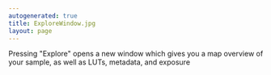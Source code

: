 ```yaml
---
autogenerated: true
title: ExploreWindow.jpg
layout: page
---
```


Pressing "Explore" opens a new window which gives you a map overview of
your sample, as well as LUTs, metadata, and exposure
